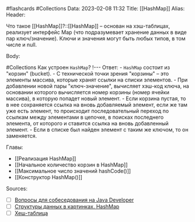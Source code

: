 #flashcards #Collections 
Data: 2023-02-08 11:32
Title: [[HashMap]]
Alias:
Header:

Что такое [[HashMap]]?::[[HashMap]] – основан на хэш-таблицах, реализует интерфейс Map (что подразумевает хранение данных в виде пар ключ/значение). Ключи и значения могут быть любых типов, в том числе и null.
<!--SR:!2023-11-03,10,610-->



Body:



#Collections 
Как устроен `HashMap`?
!---
Ответ:
	- `HashMap` состоит из "корзин" (bucket). 
	- С технической точки зрения "корзины" – это элементы массива, которые хранят ссылки на списки элементов. 
	- При добавлении новой пары "ключ-значение", вычисляет хэш-код ключа, на основании которого вычисляется номер корзины (номер ячейки массива), в которую попадет новый элемент.
	- Если корзина пустая, то в нее сохраняется ссылка на вновь добавляемый элемент, если же там уже есть элемент, то происходит последовательный переход по ссылкам между элементами в цепочке, в поисках последнего элемента, от которого и ставится ссылка на вновь добавленный элемент. 
	- Если в списке был найден элемент с таким же ключом, то он заменяется.
<!--SR:!2023-11-03,10,430-->




Главы:
- [[Реализация HashMap]]
- [[Начальное количество корзин в HashMap]]
- [[Максимальное число значений hashCode()]]
- [[Конструктор HashMap()]]



Sources:
- [ ] [Вопросы для собеседования на Java Developer](https://github.com/enhorse/java-interview/blob/master/README.md#%D0%9E%D0%9E%D0%9F)
- [ ] [Структуры данных в картинках. HashMap](https://habr.com/ru/post/128017/)
- [ ] [Хеш-таблица](https://ru.wikipedia.org/wiki/%D0%A5%D0%B5%D1%88-%D1%82%D0%B0%D0%B1%D0%BB%D0%B8%D1%86%D0%B0#.D0.9C.D0.B5.D1.82.D0.BE.D0.B4_.D1.86.D0.B5.D0.BF.D0.BE.D1.87.D0.B5.D0.BA)
